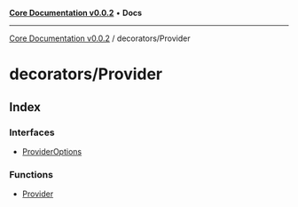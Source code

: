 [**Core Documentation v0.0.2**](../../README.md) • **Docs**

***

[Core Documentation v0.0.2](../../modules.md) / decorators/Provider

# decorators/Provider

## Index

### Interfaces

- [ProviderOptions](interfaces/ProviderOptions.md)

### Functions

- [Provider](functions/Provider.md)
